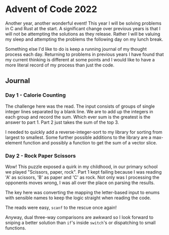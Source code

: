 # Advent of Code 2022

Another year, another wonderful event! This year I will be solving problems in C and Rust at the start. A significant change over previous years is that I will not be attempting the solutions as they release. Rather I will be valuing my sleep and attempting the problems the following day on my lunch break.

Something else I'd like to do is keep a running journal of my thought process each day. Returning to problems in previous years I have found that my current thinking is different at some points and I would like to have a more literal record of my process than just the code.

## Journal

### Day 1 - Calorie Counting

The challenge here was the read. The input consists of groups of single integer lines separated by a blank line. We are to add up the integers in each group and record the sum. Which ever sum is the greatest is the answer to part 1. Part 2 just takes the sum of the top 3.

I needed to quickly add a reverse-integer-sort to my library for sorting from largest to smallest. Some further possible additions to the library are a max-element function and possibly a function to get the sum of a vector slice.

### Day 2 - Rock Paper Scissors

Wow! This puzzle exposed a quirk in my childhood, in our primary school we played "Scissors, paper, rock". Part 1 kept failing because I was reading 'A' as scissors, 'B' as paper and 'C' as rock. Not only was I processing the opponents moves wrong, I was all over the place on parsing the results.

The key here was converting the mapping the letter-based input to enums with sensible names to keep the logic straight when reading the code.

The reads were easy, `scanf` to the rescue once again!

Anyway, dual three-way comparisons are awkward so I look forward to sniping a better solution than `if`'s inside `switch`'s or dispatching to small functions.
